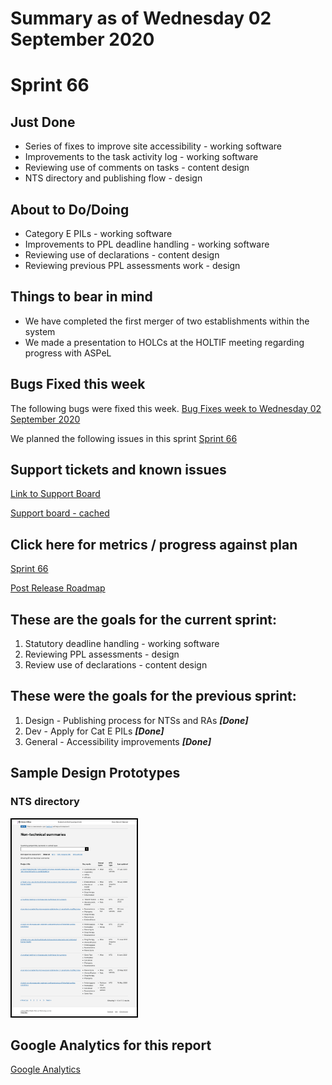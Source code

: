 # Summary as of Wednesday 02 September 2020 

# Sprint 66

## Just Done
* Series of fixes to improve site accessibility - working software 
* Improvements to the task activity log - working software
* Reviewing use of comments on tasks - content design
* NTS directory and publishing flow - design

## About to Do/Doing
* Category E PILs - working software
* Improvements to PPL deadline handling - working software
* Reviewing use of declarations - content design
* Reviewing previous PPL assessments work - design

## Things to bear in mind
* We have completed the first merger of two establishments within the system
* We made a presentation to HOLCs at the HOLTIF meeting regarding progress with ASPeL

## Bugs Fixed this week

The following bugs were fixed this week.
[Bug Fixes week to Wednesday 02 September 2020](graphs/bugs02092020.png)

We planned the following issues in this sprint 
[Sprint 66](graphs/sprint02092020.png)

## Support tickets and known issues
[Link to Support Board](https://collaboration.homeoffice.gov.uk/jira/secure/RapidBoard.jspa?rapidView=1717&selectedIssue=ASSB-253)

[Support board - cached](graphs/supportBoard02092020.png)

## Click here for metrics / progress against plan
[Sprint 66](graphs/progress02092020.png)

[Post Release Roadmap](graphs/roadmap02092020.png)

## These are the goals for the current sprint:

1. Statutory deadline handling - working software 
2. Reviewing PPL assessments - design 
3. Review use of declarations - content design

## These were the goals for the previous sprint:

1. Design - Publishing process for NTSs and RAs ***[Done]*** 
2. Dev - Apply for Cat E PILs ***[Done]***
3. General - Accessibility improvements ***[Done]***

## Sample Design Prototypes
### NTS directory
<a href="graphs/proto1_02092020.png"><img src="graphs/proto1_02092020.png" alt="HTML5 Icon" width="200" style="border:2px solid black"></a>
<br>


## Google Analytics for this report
[Google Analytics](graphs/GA02092020.png)

